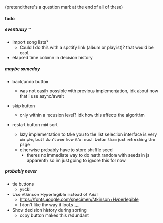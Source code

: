(pretend there's a question mark at the end of all of these)

#### todo

##### eventually :tm:
- Import song lists?
	- Could I do this with a spotify link (album or playlist)? that would be cool.
- elapsed time column in decision history

##### maybe someday
- back/undo button
	- was not easily possible with previous implementation, idk about now that i use async/await
- skip button
	- only within a recusion level? idk how this affects the algorithm

- restart button mid sort
	- lazy implementation to take you to the list selection interface is very simple, but I don't see how it's much better than just refreshing the page
	- otherwise probably have to store shuffle seed
		- theres no immediate way to do math.random with seeds in js apparently so im just going to ignore this for now

##### probably never
- tie buttons
	- yuck!
- Use Atkinson Hyperlegible instead of Arial
	- https://fonts.google.com/specimen/Atkinson+Hyperlegible
	- I don't like the way it looks ._.
- Show decision history during sorting 
	- copy button makes this redundant